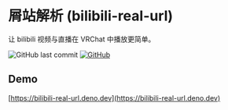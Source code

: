 # 屑站解析 (bilibili-real-url)

让 bilibili 视频与直播在 VRChat 中播放更简单。

![GitHub last commit](https://img.shields.io/github/last-commit/gizmo-ds/bilibili-real-url/main)
[![GitHub](https://img.shields.io/github/license/gizmo-ds/bilibili-real-url)](./LICENSE)

## Demo

[https://bilibili-real-url.deno.dev](https://bilibili-real-url.deno.dev)
